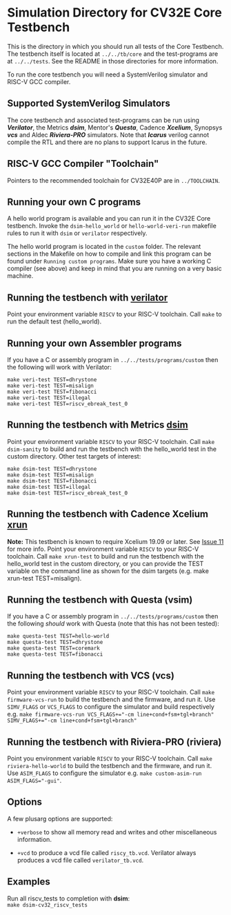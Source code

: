 Simulation Directory for CV32E Core Testbench
==================================
This is the directory in which you should run all tests of the Core Testbench.
The testbench itself is located at `../../tb/core` and the test-programs are at
`../../tests`.  See the README in those directories for more information.

To run the core testbench you will need a SystemVerilog simulator and RISC-V GCC compiler.

Supported SystemVerilog Simulators
----------------------------------
The core testbench and associated test-programs can be run using **_Verilator_**, the Metrics
**_dsim_**, Mentor's **_Questa_**, Cadence **_Xcelium_**, Synopsys **_vcs_** and Aldec **_Riviera-PRO_**
simulators. Note that **_Icarus_** verilog cannot compile the RTL and there are no plans
to support Icarus in the future.

RISC-V GCC Compiler "Toolchain"
-------------------------------
Pointers to the recommended toolchain for CV32E40P are in `../TOOLCHAIN`.

Running your own C programs
---------------------
A hello world program is available and you can run it in the CV32E Core testbench.
Invoke the `dsim-hello_world` or `hello-world-veri-run` makefile rules to run it with
`dsim` or `verilator` respectively.

The hello world program is located in the `custom` folder. The relevant sections
in the Makefile on how to compile and link this program can be found under `Running
custom programs`.  Make sure you have a working C compiler (see above) and keep in
mind that you are running on a very basic machine.

Running the testbench with [verilator](https://www.veripool.org/wiki/verilator)
----------------------
Point your environment variable `RISCV` to your RISC-V toolchain. Call `make`
to run the default test (hello_world).

Running your own Assembler programs
-----------------------------
If you have a C or assembly program in `../../tests/programs/custom`
then the following will work with Verilator:<br>
```
make veri-test TEST=dhrystone
make veri-test TEST=misalign
make veri-test TEST=fibonacci
make veri-test TEST=illegal
make veri-test TEST=riscv_ebreak_test_0
```

Running the testbench with Metrics [dsim](https://metrics.ca)
----------------------
Point your environment variable `RISCV` to your RISC-V toolchain. Call
`make dsim-sanity` to build and run the testbench with the hello_world
test in the custom directory. Other test targets of interest:<br>
```
make dsim-test TEST=dhrystone
make dsim-test TEST=misalign
make dsim-test TEST=fibonacci
make dsim-test TEST=illegal
make dsim-test TEST=riscv_ebreak_test_0
```
<!--
FIXME
* `make dsim-cv32_riscv_tests` to build and run the testbench with all the testcases in the riscv_tests directory.
* `make dsim-cv32_riscv_compliance_tests` to build and run the tests in riscv_compliance_tests.
* `make dsim-firmware` to build and run the testbench with all the testcases in the riscv_tests and riscv_compliance_tests directories.
<br><br>The Makefile now supports running individual assembler tests from either
the riscv_tests or riscv_compliance_tests directories. For example, to run the ADD IMMEDIATE test from riscv_tests:
* `make dsim-unit-test addi`
<br>To run I-LBU-01.S from the riscv_compliance_tests:
* `make dsim-unit-test I_LBU_01`
<br>You can clean up the mess you made with `make dsim-clean`.
-->

Running the testbench with Cadence Xcelium [xrun](https://www.cadence.com/en_US/home/tools/system-design-and-verification/simulation-and-testbench-verification/xcelium-parallel-simulator.html)
----------------------
**Note:** This testbench is known to require Xcelium 19.09 or later.  See [Issue 11](https://github.com/openhwgroup/core-v-verif/issues/11) for more info.
Point your environment variable `RISCV` to your RISC-V toolchain. Call
`make xrun-test` to build and run the testbench with the hello_world
test in the custom directory, or you can provide the TEST variable on the
command line as shown for the dsim targets (e.g. make xrun-test TEST=misalign).
<!--
FIXME
Other rules of interest:
* `make xrun-firmware` to build and run the testbench with all the testcases in the riscv_tests/ and riscv_compliance_tests/ directories.
* Clean up your mess: `make xsim-clean` (deletes xsim intermediate files) and `xrun-clean-all` (deletes xsim intermedaites and all testcase object files).
-->

Running the testbench with Questa (vsim)
---------------------------------------------------------
<!--
FIXME
Point your environment variable `RISCV` to your RISC-V toolchain. Call `make
firmware-vsim-run` to build the testbench and the firmware, and run it. Use
`VSIM_FLAGS` to configure the simulator e.g. `make firmware-vsim-run
VSIM_FLAGS="-gui -debugdb"`.
<br>The Makefile also supports running individual assembler tests from either
the riscv_tests or riscv_compliance_tests directories using vsim. For example,
to run the ADD IMMEDIATE test from riscv_tests:
* `make questa-unit-test addi`
<br>To run I-LBU-01.S from the riscv_compliance_tests:
* `make questa-unit-test I_LBU_01`
-->

If you have a C or assembly program in `../../tests/programs/custom`
then the following _should_ work with Questa (note that this
has not been tested):<br>
```
make questa-test TEST=hello-world
make questa-test TEST=dhrystone
make questa-test TEST=coremark
make questa-test TEST=fibonacci
```

Running the testbench with VCS (vcs)
----------------------
Point your environment variable `RISCV` to your RISC-V toolchain.
Call `make firmware-vcs-run` to build the testbench and the firmware, and run it.
Use `SIMV_FLAGS` or `VCS_FLAGS` to configure the simulator and build respectively e.g.
`make firmware-vcs-run VCS_FLAGS+="-cm line+cond+fsm+tgl+branch" SIMV_FLAGS+="-cm line+cond+fsm+tgl+branch"`

Running the testbench with Riviera-PRO (riviera)
----------------------
Point you environment variable `RISCV` to your RISC-V toolchain. Call `make
riviera-hello-world` to build the testbench and the firmware, and run it. Use
`ASIM_FLAGS` to configure the simulator e.g. `make custom-asim-run
ASIM_FLAGS="-gui"`.

Options
-------
A few plusarg options are supported:
* `+verbose` to show all memory read and writes and other miscellaneous information.

* `+vcd` to produce a vcd file called `riscy_tb.vcd`. Verilator always produces
  a vcd file called `verilator_tb.vcd`.

Examples
--------
Run all riscv_tests to completion with **dsim**:  
`make dsim-cv32_riscv_tests`


